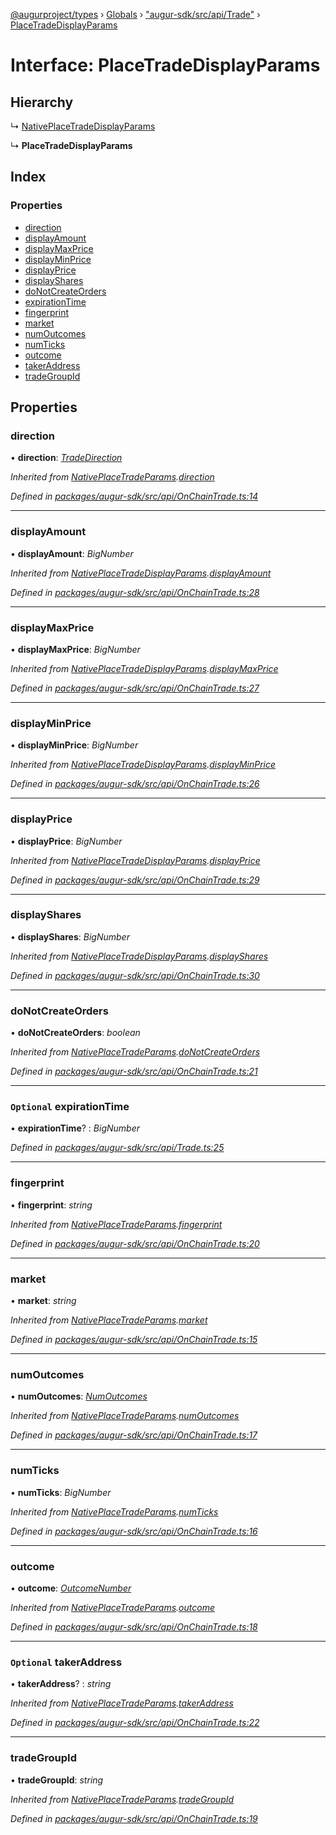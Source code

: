 [@augurproject/types](../README.md) › [Globals](../globals.md) › ["augur-sdk/src/api/Trade"](../modules/_augur_sdk_src_api_trade_.md) › [PlaceTradeDisplayParams](_augur_sdk_src_api_trade_.placetradedisplayparams.md)

# Interface: PlaceTradeDisplayParams

## Hierarchy

  ↳ [NativePlaceTradeDisplayParams](_augur_sdk_src_api_onchaintrade_.nativeplacetradedisplayparams.md)

  ↳ **PlaceTradeDisplayParams**

## Index

### Properties

* [direction](_augur_sdk_src_api_trade_.placetradedisplayparams.md#direction)
* [displayAmount](_augur_sdk_src_api_trade_.placetradedisplayparams.md#displayamount)
* [displayMaxPrice](_augur_sdk_src_api_trade_.placetradedisplayparams.md#displaymaxprice)
* [displayMinPrice](_augur_sdk_src_api_trade_.placetradedisplayparams.md#displayminprice)
* [displayPrice](_augur_sdk_src_api_trade_.placetradedisplayparams.md#displayprice)
* [displayShares](_augur_sdk_src_api_trade_.placetradedisplayparams.md#displayshares)
* [doNotCreateOrders](_augur_sdk_src_api_trade_.placetradedisplayparams.md#donotcreateorders)
* [expirationTime](_augur_sdk_src_api_trade_.placetradedisplayparams.md#optional-expirationtime)
* [fingerprint](_augur_sdk_src_api_trade_.placetradedisplayparams.md#fingerprint)
* [market](_augur_sdk_src_api_trade_.placetradedisplayparams.md#market)
* [numOutcomes](_augur_sdk_src_api_trade_.placetradedisplayparams.md#numoutcomes)
* [numTicks](_augur_sdk_src_api_trade_.placetradedisplayparams.md#numticks)
* [outcome](_augur_sdk_src_api_trade_.placetradedisplayparams.md#outcome)
* [takerAddress](_augur_sdk_src_api_trade_.placetradedisplayparams.md#optional-takeraddress)
* [tradeGroupId](_augur_sdk_src_api_trade_.placetradedisplayparams.md#tradegroupid)

## Properties

###  direction

• **direction**: *[TradeDirection](../modules/_augur_sdk_src_state_logs_types_.md#tradedirection)*

*Inherited from [NativePlaceTradeParams](_augur_sdk_src_api_onchaintrade_.nativeplacetradeparams.md).[direction](_augur_sdk_src_api_onchaintrade_.nativeplacetradeparams.md#direction)*

*Defined in [packages/augur-sdk/src/api/OnChainTrade.ts:14](https://github.com/AugurProject/augur/blob/69c4be52bf/packages/augur-sdk/src/api/OnChainTrade.ts#L14)*

___

###  displayAmount

• **displayAmount**: *BigNumber*

*Inherited from [NativePlaceTradeDisplayParams](_augur_sdk_src_api_onchaintrade_.nativeplacetradedisplayparams.md).[displayAmount](_augur_sdk_src_api_onchaintrade_.nativeplacetradedisplayparams.md#displayamount)*

*Defined in [packages/augur-sdk/src/api/OnChainTrade.ts:28](https://github.com/AugurProject/augur/blob/69c4be52bf/packages/augur-sdk/src/api/OnChainTrade.ts#L28)*

___

###  displayMaxPrice

• **displayMaxPrice**: *BigNumber*

*Inherited from [NativePlaceTradeDisplayParams](_augur_sdk_src_api_onchaintrade_.nativeplacetradedisplayparams.md).[displayMaxPrice](_augur_sdk_src_api_onchaintrade_.nativeplacetradedisplayparams.md#displaymaxprice)*

*Defined in [packages/augur-sdk/src/api/OnChainTrade.ts:27](https://github.com/AugurProject/augur/blob/69c4be52bf/packages/augur-sdk/src/api/OnChainTrade.ts#L27)*

___

###  displayMinPrice

• **displayMinPrice**: *BigNumber*

*Inherited from [NativePlaceTradeDisplayParams](_augur_sdk_src_api_onchaintrade_.nativeplacetradedisplayparams.md).[displayMinPrice](_augur_sdk_src_api_onchaintrade_.nativeplacetradedisplayparams.md#displayminprice)*

*Defined in [packages/augur-sdk/src/api/OnChainTrade.ts:26](https://github.com/AugurProject/augur/blob/69c4be52bf/packages/augur-sdk/src/api/OnChainTrade.ts#L26)*

___

###  displayPrice

• **displayPrice**: *BigNumber*

*Inherited from [NativePlaceTradeDisplayParams](_augur_sdk_src_api_onchaintrade_.nativeplacetradedisplayparams.md).[displayPrice](_augur_sdk_src_api_onchaintrade_.nativeplacetradedisplayparams.md#displayprice)*

*Defined in [packages/augur-sdk/src/api/OnChainTrade.ts:29](https://github.com/AugurProject/augur/blob/69c4be52bf/packages/augur-sdk/src/api/OnChainTrade.ts#L29)*

___

###  displayShares

• **displayShares**: *BigNumber*

*Inherited from [NativePlaceTradeDisplayParams](_augur_sdk_src_api_onchaintrade_.nativeplacetradedisplayparams.md).[displayShares](_augur_sdk_src_api_onchaintrade_.nativeplacetradedisplayparams.md#displayshares)*

*Defined in [packages/augur-sdk/src/api/OnChainTrade.ts:30](https://github.com/AugurProject/augur/blob/69c4be52bf/packages/augur-sdk/src/api/OnChainTrade.ts#L30)*

___

###  doNotCreateOrders

• **doNotCreateOrders**: *boolean*

*Inherited from [NativePlaceTradeParams](_augur_sdk_src_api_onchaintrade_.nativeplacetradeparams.md).[doNotCreateOrders](_augur_sdk_src_api_onchaintrade_.nativeplacetradeparams.md#donotcreateorders)*

*Defined in [packages/augur-sdk/src/api/OnChainTrade.ts:21](https://github.com/AugurProject/augur/blob/69c4be52bf/packages/augur-sdk/src/api/OnChainTrade.ts#L21)*

___

### `Optional` expirationTime

• **expirationTime**? : *BigNumber*

*Defined in [packages/augur-sdk/src/api/Trade.ts:25](https://github.com/AugurProject/augur/blob/69c4be52bf/packages/augur-sdk/src/api/Trade.ts#L25)*

___

###  fingerprint

• **fingerprint**: *string*

*Inherited from [NativePlaceTradeParams](_augur_sdk_src_api_onchaintrade_.nativeplacetradeparams.md).[fingerprint](_augur_sdk_src_api_onchaintrade_.nativeplacetradeparams.md#fingerprint)*

*Defined in [packages/augur-sdk/src/api/OnChainTrade.ts:20](https://github.com/AugurProject/augur/blob/69c4be52bf/packages/augur-sdk/src/api/OnChainTrade.ts#L20)*

___

###  market

• **market**: *string*

*Inherited from [NativePlaceTradeParams](_augur_sdk_src_api_onchaintrade_.nativeplacetradeparams.md).[market](_augur_sdk_src_api_onchaintrade_.nativeplacetradeparams.md#market)*

*Defined in [packages/augur-sdk/src/api/OnChainTrade.ts:15](https://github.com/AugurProject/augur/blob/69c4be52bf/packages/augur-sdk/src/api/OnChainTrade.ts#L15)*

___

###  numOutcomes

• **numOutcomes**: *[NumOutcomes](../modules/_augur_sdk_src_state_logs_types_.md#numoutcomes)*

*Inherited from [NativePlaceTradeParams](_augur_sdk_src_api_onchaintrade_.nativeplacetradeparams.md).[numOutcomes](_augur_sdk_src_api_onchaintrade_.nativeplacetradeparams.md#numoutcomes)*

*Defined in [packages/augur-sdk/src/api/OnChainTrade.ts:17](https://github.com/AugurProject/augur/blob/69c4be52bf/packages/augur-sdk/src/api/OnChainTrade.ts#L17)*

___

###  numTicks

• **numTicks**: *BigNumber*

*Inherited from [NativePlaceTradeParams](_augur_sdk_src_api_onchaintrade_.nativeplacetradeparams.md).[numTicks](_augur_sdk_src_api_onchaintrade_.nativeplacetradeparams.md#numticks)*

*Defined in [packages/augur-sdk/src/api/OnChainTrade.ts:16](https://github.com/AugurProject/augur/blob/69c4be52bf/packages/augur-sdk/src/api/OnChainTrade.ts#L16)*

___

###  outcome

• **outcome**: *[OutcomeNumber](../modules/_augur_sdk_src_state_logs_types_.md#outcomenumber)*

*Inherited from [NativePlaceTradeParams](_augur_sdk_src_api_onchaintrade_.nativeplacetradeparams.md).[outcome](_augur_sdk_src_api_onchaintrade_.nativeplacetradeparams.md#outcome)*

*Defined in [packages/augur-sdk/src/api/OnChainTrade.ts:18](https://github.com/AugurProject/augur/blob/69c4be52bf/packages/augur-sdk/src/api/OnChainTrade.ts#L18)*

___

### `Optional` takerAddress

• **takerAddress**? : *string*

*Inherited from [NativePlaceTradeParams](_augur_sdk_src_api_onchaintrade_.nativeplacetradeparams.md).[takerAddress](_augur_sdk_src_api_onchaintrade_.nativeplacetradeparams.md#optional-takeraddress)*

*Defined in [packages/augur-sdk/src/api/OnChainTrade.ts:22](https://github.com/AugurProject/augur/blob/69c4be52bf/packages/augur-sdk/src/api/OnChainTrade.ts#L22)*

___

###  tradeGroupId

• **tradeGroupId**: *string*

*Inherited from [NativePlaceTradeParams](_augur_sdk_src_api_onchaintrade_.nativeplacetradeparams.md).[tradeGroupId](_augur_sdk_src_api_onchaintrade_.nativeplacetradeparams.md#tradegroupid)*

*Defined in [packages/augur-sdk/src/api/OnChainTrade.ts:19](https://github.com/AugurProject/augur/blob/69c4be52bf/packages/augur-sdk/src/api/OnChainTrade.ts#L19)*
